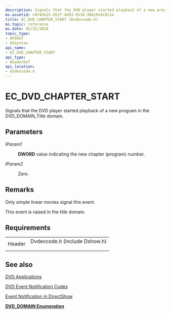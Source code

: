 ```yaml
---
description: Signals that the DVD player started playback of a new program in the DVD\_DOMAIN\_Title domain.
ms.assetid: c0745615-d527-4d93-9118-30419c6c811e
title: EC_DVD_CHAPTER_START (Dvdevcode.h)
ms.topic: reference
ms.date: 05/31/2018
topic_type: 
- APIRef
- kbSyntax
api_name: 
- EC_DVD_CHAPTER_START
api_type: 
- HeaderDef
api_location: 
- dvdevcode.h
---
```


# EC\_DVD\_CHAPTER\_START

Signals that the DVD player started playback of a new program in the DVD\_DOMAIN\_Title domain.

## Parameters

<dl> <dt>

<span id="lParam1"></span><span id="lparam1"></span><span id="LPARAM1"></span>*lParam1*
</dt> <dd>

**DWORD** value indicating the new chapter (program) number.

</dd> <dt>

<span id="lParam2"></span><span id="lparam2"></span><span id="LPARAM2"></span>*lParam2*
</dt> <dd>

Zero.

</dd> </dl>

## Remarks

Only simple linear movies signal this event.

This event is raised in the title domain.

## Requirements



|                   |                                                                                                          |
|-------------------|----------------------------------------------------------------------------------------------------------|
| Header<br/> | <dl> <dt>Dvdevcode.h (include Dshow.h)</dt> </dl> |



## See also

<dl> <dt>

[DVD Applications](dvd-applications.md)
</dt> <dt>

[DVD Event Notification Codes](dvd-notification-codes.md)
</dt> <dt>

[Event Notification in DirectShow](event-notification-in-directshow.md)
</dt> <dt>

[**DVD\_DOMAIN Enumeration**](/windows/win32/api/strmif/ne-strmif-dvd_domain)
</dt> </dl>

 

 




